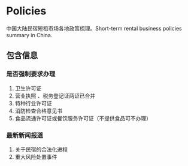 # Policies
中国大陆民宿短租市场各地政策梳理。Short-term rental business policies summary in China.

## 包含信息
### 是否强制要求办理
1. 卫生许可证
2. 营业执照 、税务登记证两证已合并
3. 特种行业许可证
4. 消防检查合格意见书
5. 食品流通许可证或餐饮服务许可证（不提供食品可不办理）

### 最新新闻报道
1. 关于民宿的合法化进程
2. 重大风险处置事件

